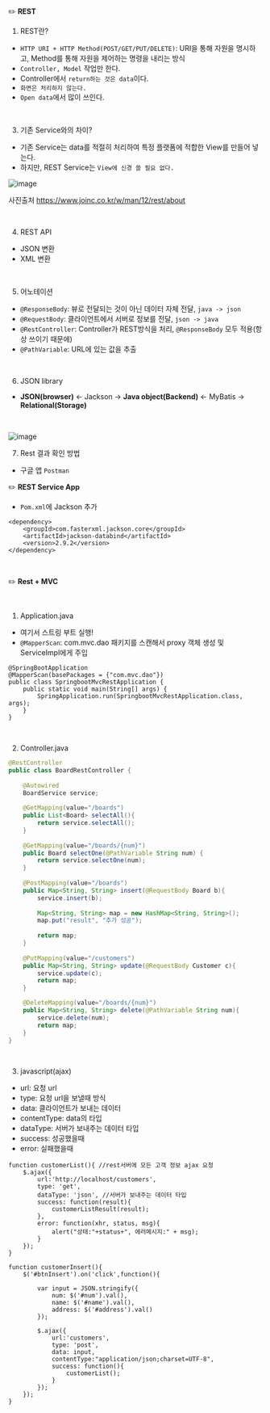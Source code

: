 
✏️ **REST**

1. REST란?
- `HTTP URI + HTTP Method(POST/GET/PUT/DELETE)`: URI을 통해 자원을 명시하고, Method를 통해 자원을 제어하는 명령을 내리는 방식
- `Controller, Model` 작업만 한다.
- Controller에서 `return하는 것은 data`이다.
- `화면은 처리하지 않는다.`
- `Open data`에서 많이 쓰인다.

<br>

3. 기존 Service와의 차이?
- 기존 Service는 data를 적절히 처리하여 특정 플랫폼에 적합한 View를 만들어 넣는다.
- 하지만, REST Service는 `View에 신경 쓸 필요 없다.`

![image](https://user-images.githubusercontent.com/62600984/116837521-c5e70e00-ac05-11eb-8d5f-4ada523db477.png)

사진출처 https://www.joinc.co.kr/w/man/12/rest/about 

<br>

4. REST API
- JSON 변환
- XML 변환

<br>

5. 어노테이션
- `@ResponseBody`: 뷰로 전달되는 것이 아닌 데이터 자체 전달, `java -> json`
- `@RequestBody`: 클라이언트에서 서버로 정보를 전달, `json -> java`
- `@RestController`: Controller가 REST방식을 처리, `@ResponseBody` 모두 적용(항상 쓰이기 때문에)
- `@PathVariable`: URL에 있는 값을 추출

<br>

6. JSON library

- **JSON(browser)** <- Jackson -> **Java object(Backend)** <- MyBatis -> **Relational(Storage)**

<br>

![image](https://user-images.githubusercontent.com/62600984/117161611-065cac80-adfd-11eb-8109-4fbe95d594ad.png)

7. Rest 결과 확인 방법

- 구글 앱 `Postman`

✏️ **REST Service App**

- `Pom.xml`에 Jackson 추가
```
<dependency>
    <groupId>com.fasterxml.jackson.core</groupId>
    <artifactId>jackson-databind</artifactId>
    <version>2.9.2</version>
</dependency>
```

<br>

✏️ **Rest + MVC**

<br>

1. Application.java
- 여기서 스트링 부트 실행!
- `@MapperScan`: com.mvc.dao 패키지를 스캔해서 proxy 객체 생성 및 ServiceImpl에게 주입
```
@SpringBootApplication
@MapperScan(basePackages = {"com.mvc.dao"})
public class SpringbootMvcRestApplication {
	public static void main(String[] args) {
		SpringApplication.run(SpringbootMvcRestApplication.class, args);
	}
}
```

<br>

2. Controller.java
```java
@RestController
public class BoardRestController {
	
	@Autowired
	BoardService service;
	
	@GetMapping(value="/boards")
	public List<Board> selectAll(){
		return service.selectAll();
	}
	
	@GetMapping(value="/boards/{num}")
	public Board selectOne(@PathVariable String num) {
		return service.selectOne(num);
	}
	
	@PostMapping(value="/boards")
	public Map<String, String> insert(@RequestBody Board b){
		service.insert(b);
		
		Map<String, String> map = new HashMap<String, String>();
		map.put("result", "추가 성공");
		
		return map;
	}
	
	@PutMapping(value="/customers")
	public Map<String, String> update(@RequestBody Customer c){
		service.update(c);
		return map;
	}

	@DeleteMapping(value="/boards/{num}")
	public Map<String, String> delete(@PathVariable String num){
		service.delete(num);
		return map;
	}
}
```

<br>

3. javascript(ajax)

- url: 요청 url
- type: 요청 url을 보낼때 방식
- data: 클라이언트가 보내는 데이터
- contentType: data의 타입
- dataType: 서버가 보내주는 데이터 타입
- success: 성공했을때
- error: 실패했을때
```
function customerList(){ //rest서버에 모든 고객 정보 ajax 요청
	$.ajax({
		url:'http://localhost/customers',
		type: 'get',
		dataType: 'json', //서버가 보내주는 데이터 타입
		success: function(result){
			customerListResult(result);
		},
		error: function(xhr, status, msg){
			alert("상태:"+status+", 에러메시지:" + msg);
		}
	});
}
```
```
function customerInsert(){
	$('#btnInsert').on('click',function(){

		var input = JSON.stringify({
			num: $('#num').val(),
			name: $('#name').val(),
			address: $('#address').val()
		});

		$.ajax({
			url:'customers',
			type: 'post',
			data: input,
			contentType:"application/json;charset=UTF-8",
			success: function(){
				customerList();
			}
		});
	});
}
```
